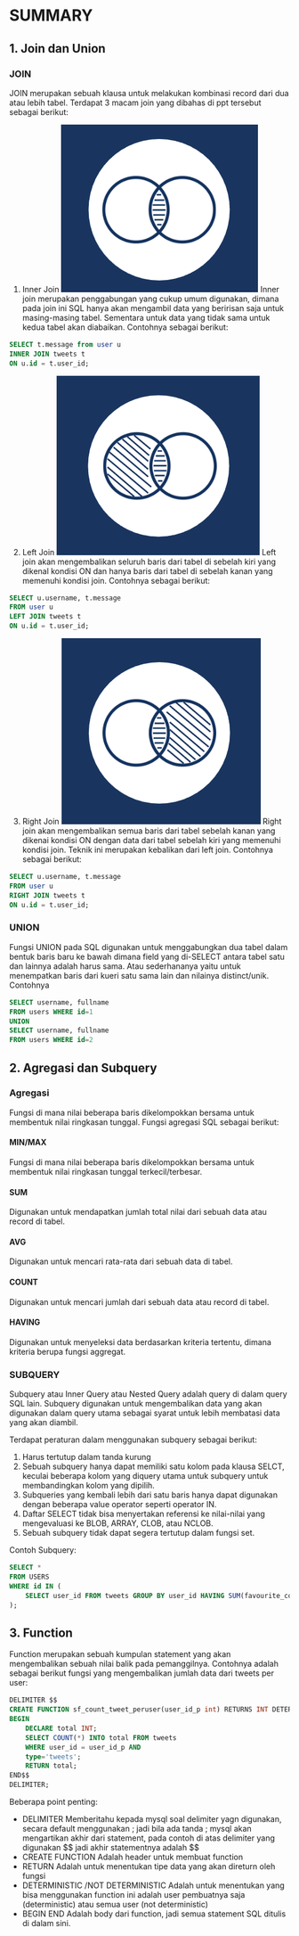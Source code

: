 # SUMMARY

## 1. Join dan Union

### JOIN
JOIN merupakan sebuah klausa untuk melakukan kombinasi record dari dua atau lebih tabel. Terdapat 3 macam join yang dibahas di ppt tersebut sebagai berikut:

1. Inner Join
![inner join](screenshots/inner-join.png)
Inner join merupakan penggabungan yang cukup umum digunakan, dimana pada join ini SQL hanya akan mengambil data yang beririsan saja untuk masing-masing tabel. Sementara untuk data yang tidak sama untuk kedua tabel akan diabaikan. Contohnya sebagai berikut:

```sql
SELECT t.message from user u
INNER JOIN tweets t
ON u.id = t.user_id;
```

2. Left Join
![left join](screenshots/left-join.png)
Left join akan mengembalikan seluruh baris dari tabel di sebelah kiri yang dikenal kondisi ON dan hanya baris dari tabel di sebelah kanan yang memenuhi kondisi join. Contohnya sebagai berikut:
```sql
SELECT u.username, t.message
FROM user u
LEFT JOIN tweets t
ON u.id = t.user_id;
```

3. Right Join
![right join](screenshots/right-join.png)
Right join akan mengembalikan semua baris dari tabel sebelah kanan yang dikenai kondisi ON dengan data dari tabel sebelah kiri yang memenuhi kondisi join. Teknik ini merupakan kebalikan dari left join. Contohnya sebagai berikut:
```sql
SELECT u.username, t.message
FROM user u
RIGHT JOIN tweets t
ON u.id = t.user_id;
```

### UNION
Fungsi UNION pada SQL digunakan untuk menggabungkan dua tabel dalam bentuk baris baru ke bawah dimana field yang di-SELECT antara tabel satu dan lainnya adalah harus sama. Atau sederhananya yaitu untuk menempatkan baris dari kueri satu sama lain dan nilainya distinct/unik. Contohnya

```sql
SELECT username, fullname
FROM users WHERE id=1
UNION
SELECT username, fullname
FROM users WHERE id=2
```

## 2. Agregasi dan Subquery

### Agregasi
Fungsi di mana nilai beberapa baris dikelompokkan bersama untuk membentuk nilai ringkasan tunggal. Fungsi agregasi SQL sebagai berikut:

#### MIN/MAX
Fungsi di mana nilai beberapa baris dikelompokkan bersama untuk membentuk nilai ringkasan tunggal terkecil/terbesar.

#### SUM
Digunakan untuk mendapatkan jumlah total nilai dari sebuah data atau record di tabel.

#### AVG
Digunakan untuk mencari rata-rata dari sebuah data di tabel.

#### COUNT
Digunakan untuk mencari jumlah dari sebuah data atau record di tabel.

#### HAVING
Digunakan untuk menyeleksi data berdasarkan kriteria tertentu, dimana kriteria berupa fungsi aggregat.

### SUBQUERY
Subquery atau Inner Query atau Nested Query adalah query di dalam query SQL lain. Subquery digunakan untuk mengembalikan data yang akan digunakan dalam query utama sebagai syarat untuk lebih membatasi data yang akan diambil.

Terdapat peraturan dalam menggunakan subquery sebagai berikut:

1. Harus tertutup dalam tanda kurung
2. Sebuah subquery hanya dapat memiliki satu kolom pada klausa SELCT, keculai beberapa kolom yang diquery utama untuk subquery untuk membandingkan kolom yang dipilih.
3. Subqueries yang kembali lebih dari satu baris hanya dapat digunakan dengan beberapa value operator seperti operator IN.
4. Daftar SELECT tidak bisa menyertakan referensi ke nilai-nilai yang mengevaluasi ke BLOB, ARRAY, CLOB, atau NCLOB.
5. Sebuah subquery tidak dapat segera tertutup dalam fungsi set.

Contoh Subquery:
```sql
SELECT *
FROM USERS
WHERE id IN (
    SELECT user_id FROM tweets GROUP BY user_id HAVING SUM(favourite_count) > 5
);
```

## 3. Function

Function merupakan sebuah kumpulan statement yang akan mengembalikan sebuah nilai balik pada pemanggilnya. Contohnya adalah sebagai berikut fungsi yang mengembalikan jumlah data dari tweets per user:

```sql
DELIMITER $$
CREATE FUNCTION sf_count_tweet_peruser(user_id_p int) RETURNS INT DETERMINISTIC
BEGIN
    DECLARE total INT;
    SELECT COUNT(*) INTO total FROM tweets
    WHERE user_id = user_id_p AND
    type='tweets';
    RETURN total;
END$$
DELIMITER;
```

Beberapa point penting:

- DELIMITER
    Memberitahu kepada mysql soal delimiter yagn digunakan, secara default menggunakan ; jadi bila ada tanda ; mysql akan mengartikan akhir dari statement, pada contoh di atas delimiter yang digunakan \$\$ jadi akhir statementnya adalah \$\$
- CREATE FUNCTION
    Adalah header untuk membuat function
- RETURN
    Adalah untuk menentukan tipe data yang akan direturn oleh fungsi
- DETERMINISTIC /NOT DETERMINISTIC
    Adalah untuk menentukan yang bisa menggunakan function ini adalah user pembuatnya saja (deterministic) atau semua user (not deterministic)
- BEGIN END
    Adalah body dari function, jadi semua statement SQL ditulis di dalam sini.